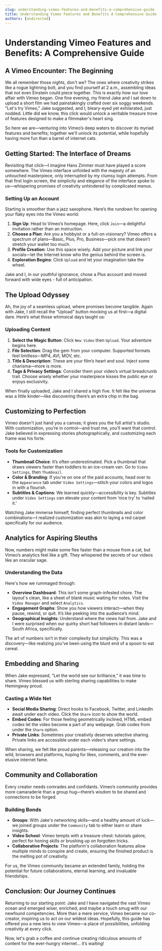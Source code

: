 ```yaml
---
slug: understanding-vimeo-features-and-benefits-a-comprehensive-guide
title: Understanding Vimeo Features and Benefits A Comprehensive Guide
authors: [undirected]
---
```



# Understanding Vimeo Features and Benefits: A Comprehensive Guide

## A Vimeo Encounter: The Beginning

We all remember those nights, don't we? The ones where creativity strikes like a rogue lightning bolt, and you find yourself at 2 a.m., assembling ideas that not even Einstein could piece together. This is exactly how our love affair with Vimeo began. One fine evening, my friend Jake and I sat down to upload a short film we had painstakingly crafted over six soggy weekends. "Let's try Vimeo," Jake suggested, and I, bleary-eyed yet exhilarated, just nodded. Little did we know, this click would unlock a veritable treasure trove of features designed to make a filmmaker's heart sing. 

So here we are—venturing into Vimeo’s deep waters to discover its myriad features and benefits; together we'll unlock its potential, while hopefully having more fun than a barrel of internet cats.

## Getting Started: The Interface of Dreams 

Revisiting that click—I imagine Hans Zimmer must have played a score somewhere. The Vimeo interface unfolded with the majesty of an untouched masterpiece, only interrupted by my clumsy login attempts. From that first login screen, the simplicity and elegance of the interface spoke to us—whispering promises of creativity unhindered by complicated menus. 

### Setting Up an Account

Starting is smoother than a jazz saxophone. Here’s the rundown for opening your flaky eyes into the Vimeo world:

1. **Sign Up**: Head to Vimeo’s homepage. Here, click `Join`—a delightful invitation rather than an instruction. 
2. **Choose a Plan**: Are you a hobbyist or a full-on visionary? Vimeo offers a spectrum of plans—Basic, Plus, Pro, Business—pick one that doesn’t stretch your wallet too much.
3. **Profile Creation**: Use this space wisely. Add your picture and link your socials—let the Internet know who the genius behind the screen is.
4. **Exploration Begins**: Click `Upload` and let your imagination take the wheel. 

Jake and I, in our youthful ignorance, chose a Plus account and moved forward with wide eyes - full of anticipation. 

## The Upload Odyssey

Ah, the joy of a seamless upload, where promises become tangible. Again with Jake, I still recall the “Upload” button mocking us at first—a digital dare. Here’s what those whimsical days taught us:

### Uploading Content

1. **Select the Magic Button**: Click `New Video` then `Upload`. Your adventure begins here.
2. **File Selection**: Drag the gem from your computer. Supported formats feel limitless—MP4, AVI, MOV, etc. 
3. **Title & Description**: These are your film’s heart and soul. Inject some charisma—more is more.
4. **Tags & Privacy Settings**: Consider them your video’s virtual breadcrumb trail. Choose wisely whether your masterpiece kisses the public eye or enjoys exclusivity.

When finally uploaded, Jake and I shared a high five. It felt like the universe was a little kinder—like discovering there’s an extra chip in the bag.

## Customizing to Perfection

Vimeo doesn't just hand you a canvas; it gives you the full artist's studio. With customization, you’re in control—and trust me, you’ll want that control. Jake believed in expressing stories photographically, and customizing each frame was his forte.

### Tools for Customization

- **Thumbnail Choice**: It’s often underestimated. Pick a thumbnail that draws viewers faster than toddlers to an ice-cream van. Go to `Video Settings`, then `Thumbnail`.
- **Color & Branding**: If you're on one of the paid accounts, head over to the `Appearance` tab under `Video Settings`—stitch your colors and logos in with a flourish.
- **Subtitles & Captions**: We learned quickly—accessibility is key. Subtitles under `Video Settings` can elevate your content from ‘nice try’ to ‘nailed it.’

Watching Jake immerse himself, finding perfect thumbnails and color combinations—I realized customization was akin to laying a red carpet specifically for our audience.

## Analytics for Aspiring Sleuths

Now, numbers might make some flee faster than a mouse from a cat, but Vimeo’s analytics feel like a gift. They whispered the secrets of our videos like an oracular sage.

### Understanding the Data 

Here's how we rummaged through:

- **Overview Dashboard**: This isn't some graph-infested chore. The layout's clean, like a sheet of blank music waiting for notes. Visit the `Video Manager` and select `Analytics`.
- **Engagement Graphs**: Show you how viewers interact—when they pause, rewind, or quit. It’s like peeking into the audience’s mind.
- **Geographical Insights**: Understand where the views hail from. Jake and I were surprised when our quirky short had followers in distant lands—South Africa, specifically.

The art of numbers isn’t in their complexity but simplicity. This was a discovery—like realizing you’ve been using the blunt end of a spoon to eat cereal.

## Embedding and Sharing 

When Jake expressed, “Let the world see our brilliance,” it was time to share. Vimeo blessed us with sterling sharing capabilities to make Hemingway proud.

### Casting a Wide Net

- **Social Media Sharing**: Direct hooks to Facebook, Twitter, and LinkedIn await under each video. Click the `Share` icon to show the world.
- **Embed Codes**: For those feeling geometrically inclined, HTML embed codes let the video become a part of any webpage. Grab codes from under the `Share` option.
- **Private Links**: Sometimes your creativity deserves selective sharing. Private links are accessible under each video's share settings.

When sharing, we felt like proud parents—releasing our creation into the wild, browsers and platforms, hoping for likes, comments, and the ever-elusive internet fame.

## Community and Collaboration

Every creator needs comrades and confidants. Vimeo’s community provides more camaraderie than a group hug—there’s wisdom to be shared and connections to be forged.

### Building Bonds

- **Groups**: With Jake's networking skills—and a healthy amount of luck—we joined groups under the `Community` tab to either learn or share insights.
- **Video School**: Vimeo tempts with a treasure chest: tutorials galore, perfect for honing skills or brushing up on forgotten tricks.
- **Collaborative Projects**: The platform's collaboration features allow multiple minds to conspire and create, ensuring the finished product is the melting pot of creativity.

For us, the Vimeo community became an extended family, holding the potential for future collaborations, eternal learning, and invaluable friendships.

## Conclusion: Our Journey Continues

Returning to our starting point: Jake and I have navigated the vast Vimeo ocean and emerged wiser, enriched, and maybe a touch smug with our newfound competencies. More than a mere service, Vimeo became our co-creator, inspiring us to act on our wildest ideas. Hopefully, this guide has offered you a new lens to view Vimeo—a place of possibilities, unfolding creativity at every click.

Now, let's grab a coffee and continue creating ridiculous amounts of content for the ever-hungry internet... it’s waiting!